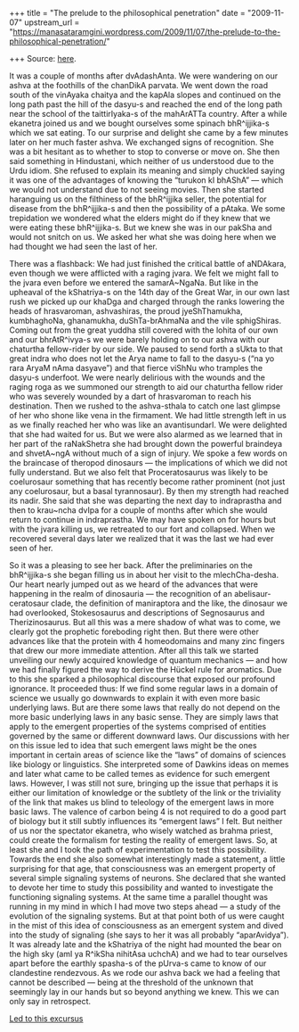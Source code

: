 +++
title = "The prelude to the philosophical penetration"
date = "2009-11-07"
upstream_url = "https://manasataramgini.wordpress.com/2009/11/07/the-prelude-to-the-philosophical-penetration/"

+++
Source: [here](https://manasataramgini.wordpress.com/2009/11/07/the-prelude-to-the-philosophical-penetration/).

It was a couple of months after dvAdashAnta. We were wandering on our
ashva at the foothills of the chanDikA parvata. We went down the road
south of the vinAyaka chaitya and the kapAla slopes and continued on the
long path past the hill of the dasyu-s and reached the end of the long
path near the school of the taittirIyaka-s of the mahArATTa country.
After a while ekanetra joined us and we bought ourselves some spinach
bhR^ijjika-s which we sat eating. To our surprise and delight she came
by a few minutes later on her much faster ashva. We exchanged signs of
recognition. She was a bit hesitant as to whether to stop to converse or
move on. She then said something in Hindustani, which neither of us
understood due to the Urdu idiom. She refused to explain its meaning and
simply chuckled saying it was one of the advantages of knowing the
“turukon kI bhAShA” — which we would not understand due to not seeing
movies. Then she started haranguing us on the filthiness of the
bhR^ijjika seller, the potential for disease from the bhR^ijjika-s and
then the possibility of a pAtaka. We some trepidation we wondered what
the elders might do if they knew that we were eating these bhR^ijjika-s.
But we knew she was in our pakSha and would not snitch on us. We asked
her what she was doing here when we had thought we had seen the last of
her.

There was a flashback: We had just finished the critical battle of
aNDAkara, even though we were afflicted with a raging jvara. We felt we
might fall to the jvara even before we entered the samarA\~NgaNa. But
like in the upheaval of the kShatriya-s on the 14th day of the Great
War, in our own last rush we picked up our khaDga and charged through
the ranks lowering the heads of hrasvaroman, ashvashiras, the proud
jyeShThamukha, kumbhaghoNa, ghanamukha, duShTa-brAhmaNa and the vile
sphigShiras. Coming out from the great yuddha still covered with the
lohita of our own and our bhrAtR^ivya-s we were barely holding on to our
ashva with our chaturtha fellow-rider by our side. We paused to send
forth a sUkta to that great indra who does not let the Arya name to fall
to the dasyu-s (“na yo rara AryaM nAma dasyave”) and that fierce viShNu
who tramples the dasyu-s underfoot. We were nearly delirious with the
wounds and the raging roga as we summoned our strength to aid our
chaturtha fellow rider who was severely wounded by a dart of hrasvaroman
to reach his destination. Then we rushed to the ashva-sthala to catch
one last glimpse of her who shone like vena in the firmament. We had
little strength left in us as we finally reached her who was like an
avantisundarI. We were delighted that she had waited for us. But we were
also alarmed as we learned that in her part of the raNakShetra she had
brought down the powerful braindeya and shvetA\~ngA without much of a
sign of injury. We spoke a few words on the braincase of theropod
dinosaurs — the implications of which we did not fully understand. But
we also felt that Proceratosaurus was likely to be coelurosaur something
that has recently become rather prominent (not just any coelurosaur, but
a basal tyrannosaur). By then my strength had reached its nadir. She
said that she was departing the next day to indraprastha and then to
krau\~ncha dvIpa for a couple of months after which she would return to
continue in indraprastha. We may have spoken on for hours but with the
jvara killing us, we retreated to our fort and collapsed. When we
recovered several days later we realized that it was the last we had
ever seen of her.

So it was a pleasing to see her back. After the preliminaries on the
bhR^ijjika-s she began filling us in about her visit to the
mlechCha-desha. Our heart nearly jumped out as we heard of the advances
that were happening in the realm of dinosauria — the recognition of an
abelisaur-ceratosaur clade, the definition of maniraptora and the like,
the dinosaur we had overlooked, Stokesosaurus and descriptions of
Segnosaurus and Therizinosaurus. But all this was a mere shadow of what
was to come, we clearly got the prophetic foreboding right then. But
there were other advances like that the protein with 4 homeodomains and
many zinc fingers that drew our more immediate attention. After all this
talk we started unveiling our newly acquired knowledge of quantum
mechanics — and how we had finally figured the way to derive the Hückel
rule for aromatics. Due to this she sparked a philosophical discourse
that exposed our profound ignorance. It proceeded thus: If we find some
regular laws in a domain of science we usually go downwards to explain
it with even more basic underlying laws. But are there some laws that
really do not depend on the more basic underlying laws in any basic
sense. They are simply laws that apply to the emergent properties of the
systems comprised of entities governed by the same or different downward
laws. Our discussions with her on this issue led to idea that such
emergent laws might be the ones important in certain areas of science
like the “laws” of domains of sciences like biology or linguistics. She
interpreted some of Dawkins ideas on memes and later what came to be
called temes as evidence for such emergent laws. However, I was still
not sure, bringing up the issue that perhaps it is either our limitation
of knowledge or the subtlety of the link or the triviality of the link
that makes us blind to teleology of the emergent laws in more basic
laws. The valence of carbon being 4 is not required to do a good part of
biology but it still subtly influences its “emergent laws” I felt. But
neither of us nor the spectator ekanetra, who wisely watched as brahma
priest, could create the formalism for testing the reality of emergent
laws. So, at least she and I took the path of experimentation to test
this possibility. Towards the end she also somewhat interestingly made a
statement, a little surprising for that age, that consciousness was an
emergent property of several simple signaling systems of neurons. She
declared that she wanted to devote her time to study this possibility
and wanted to investigate the functioning signaling systems. At the same
time a parallel thought was running in my mind in which I had move two
steps ahead — a study of the evolution of the signaling systems. But at
that point both of us were caught in the mist of this idea of
consciousness as an emergent system and dived into the study of
signaling (she says to her it was all probably “aparAvidya”). It was
already late and the kShatriya of the night had mounted the bear on the
high sky (amI ya R^ikSha nihitAsa uchchA) and we had to tear ourselves
apart before the earthly spasha-s of the pUrva-s came to know of our
clandestine rendezvous. As we rode our ashva back we had a feeling that
cannot be described — being at the threshold of the unknown that
seemingly lay in our hands but so beyond anything we knew. This we can
only say in retrospect.

[Led to this
excursus](https://manasataramgini.wordpress.com/2012/09/21/macranthropy-and-the-sambandha-s-between-microcosm-and-macrocosm/)

